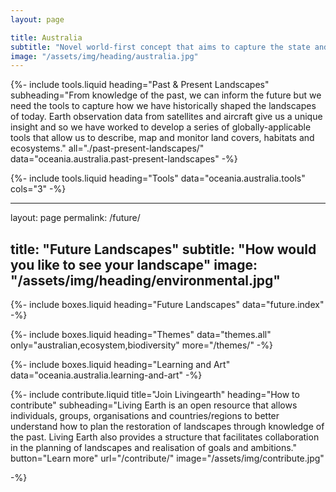 ```yaml
---
layout: page

title: Australia
subtitle: "Novel world-first concept that aims to capture the state and dynamics of Australia’s landscape"
image: "/assets/img/heading/australia.jpg"
---
```


{%-
include tools.liquid
heading="Past & Present Landscapes"
subheading="From knowledge of the past, we can inform the future but we need the tools to capture how we have historically shaped the landscapes of today. Earth observation data from satellites and aircraft give us a unique insight and so we have worked to develop a series of globally-applicable tools that allow us to describe, map and monitor land covers, habitats and ecosystems."
all="./past-present-landscapes/"
data="oceania.australia.past-present-landscapes"
-%}

{%-
include tools.liquid
heading="Tools"
data="oceania.australia.tools"
cols="3"
-%}

---
layout: page
permalink: /future/

title: "Future Landscapes"
subtitle: "How would you like to see your landscape"
image: "/assets/img/heading/environmental.jpg"
---

{%-
include boxes.liquid
heading="Future Landscapes"
data="future.index"
-%}

{%-
include boxes.liquid
heading="Themes"
data="themes.all"
only="australian,ecosystem,biodiversity"
more="/themes/"
-%}

{%-
include boxes.liquid
heading="Learning and Art"
data="oceania.australia.learning-and-art"
-%}

{%-
include contribute.liquid
title="Join Livingearth"
heading="How to contribute"
subheading="Living Earth is an open resource that allows individuals, groups, organisations and countries/regions to better understand how to plan the restoration of landscapes through knowledge of the past. Living Earth also provides a structure that facilitates collaboration in the planning of landscapes and realisation of goals and ambitions."
button="Learn more" url="/contribute/"
image="/assets/img/contribute.jpg"

-%}
